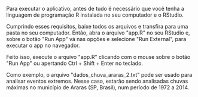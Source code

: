 Para executar o aplicativo, antes de tudo é necessário que você tenha a linguagem de programação R instalada no seu computador e o RStudio.

Cumprindo esses requisitos, baixe todos os arquivos e transfira para uma pasta no seu computador. Então, abra o arquivo "app.R" no seu RStudio e, sobre o botão "Run App" vá nas 
opções e selecione "Run External", para executar o app no navegador.

Feito isso, execute o arquivo "app.R" clicando com o mouse sobre o botão "Run App" ou apertando Ctrl + Shift + Enter no teclado.

Como exemplo, o arquivo "dados_chuva_araras_2.txt" pode ser usado para analisar eventos extremos. Nesse caso, estarão sendo analisadas chuvas máximas no município de Araras (SP, 
Brasil), num período de 1972 a 2014. 
